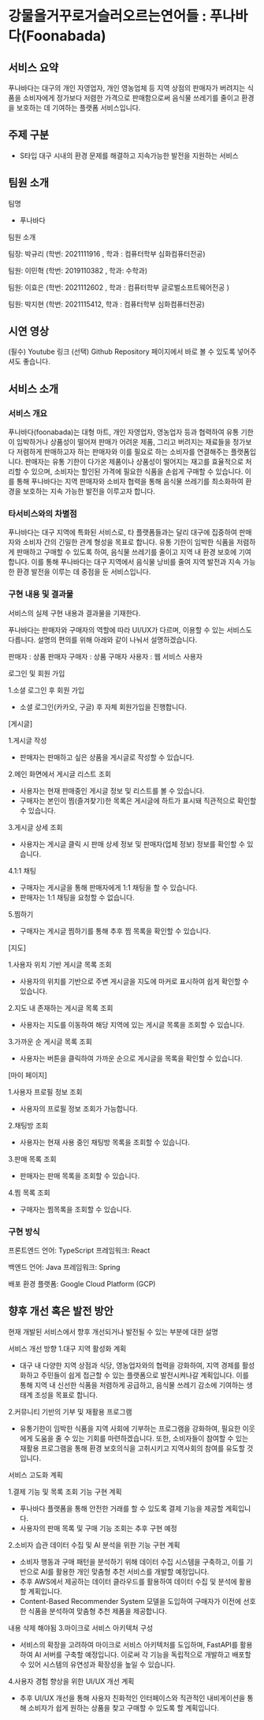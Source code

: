 # 강물을거꾸로거슬러오르는연어들 : 푸나바다(Foonabada)

## 서비스 요약
푸나바다는 대구의 개인 자영업자, 개인 영농업체 등 지역 상점의 판매자가 버려지는 식품을 소비자에게 정가보다 저렴한 가격으로 판매함으로써 음식물 쓰레기를 줄이고 환경을 보호하는 데 기여하는 플랫폼 서비스입니다.


## 주제 구분
-	S타입 대구 시내의 환경 문제를 해결하고 지속가능한 발전을 지원하는 서비스 

## 팀원 소개
팀명 
- 푸나바다

팀원 소개

팀장: 박규리 (학번: 2021111916 , 학과 : 컴퓨터학부 심화컴퓨터전공)

팀원: 이민혁 (학번: 2019110382 , 학과: 수학과)

팀원: 이효은 (학번: 2021112602 , 학과 : 컴퓨터학부 글로벌소프트웨어전공 )

팀원: 박지현 (학번: 2021115412, 학과 : 컴퓨터학부 심화컴퓨터전공)

## 시연 영상
(필수) Youtube 링크
(선택) Github Repository 페이지에서 바로 볼 수 있도록 넣어주셔도 좋습니다.

## 서비스 소개
### 서비스 개요

푸나바다(foonabada)는 대형 마트, 개인 자영업자, 영농업자 등과 협력하여 유통 기한이 임박하거나 상품성이 떨어져 판매가 어려운 제품, 그리고 버려지는 재료들을 정가보다 저렴하게 판매하고자 하는 판매자와 이를 필요로 하는 소비자를 연결해주는 플랫폼입니다.
 판매자는 유통 기한이 다가온 제품이나 상품성이 떨어지는 재고를 효율적으로 처리할 수 있으며, 소비자는 할인된 가격에 필요한 식품을 손쉽게 구매할 수 있습니다. 
 이를 통해 푸나바다는 지역 판매자와 소비자 협력을 통해 음식물 쓰레기를 최소화하여 환경을 보호하는 지속 가능한 발전을 이루고자 합니다.


### 타서비스와의 차별점
푸나바다는 대구 지역에 특화된 서비스로, 타 플랫폼들과는 달리 대구에 집중하여 판매자와 소비자 간의 긴밀한 관계 형성을 목표로 합니다. 유통 기한이 임박한 식품을 저렴하게 판매하고 구매할 수 있도록 하여, 음식물 쓰레기를 줄이고 지역 내 환경 보호에 기여합니다. 이를 통해 푸나바다는 대구 지역에서 음식물 낭비를 줄여 지역 발전과 지속 가능한 환경 발전을 이루는 데 중점을 둔 서비스입니다.



### 구현 내용 및 결과물
서비스의 실제 구현 내용과 결과물을 기재한다.

푸나바다는 판매자와 구매자의 역할에 따라 UI/UX가 다르며, 이용할 수 있는 서비스도 다릅니다. 
설명의 편의를 위해 아래와 같이 나눠서 설명하겠습니다.

판매자 : 상품 판매자
구매자 : 상품 구매자
사용자 : 웹 서비스 사용자 

로그인 및 회원 가입

1.소셜 로그인 후 회원 가입
 - 소셜 로그인(카카오, 구글) 후 자체 회원가입을 진행합니다.

[게시글]

1.게시글 작성
 - 판매자는 판매하고 싶은 상품을 게시글로 작성할 수 있습니다.

2.메인 화면에서 게시글 리스트 조회 
 - 사용자는 현재 판매중인 게시글 정보 및 리스트를 볼 수 있습니다.
 - 구매자는 본인이 찜(즐겨찾기)한 목록은 게시글에 하트가 표시돼 직관적으로 확인할 수 있습니다.

3.게시글 상세 조회
 - 사용자는 게시글 클릭 시 판매 상세 정보 및 판매자(업체 정보) 정보를 확인할 수 있습니다.

4.1:1 채팅 
 - 구매자는 게시글을 통해 판매자에게 1:1 채팅을 할 수 있습니다.
 - 판매자는 1:1 채팅을 요청할 수 없습니다.

5.찜하기 
 - 구매자는 게시글 찜하기를 통해 추후 찜 목록을 확인할 수 있습니다.


[지도]

1.사용자 위치 기반 게시글 목록 조회 
 - 사용자의 위치를 기반으로 주변 게시글을 지도에 마커로 표시하여 쉽게 확인할 수 있습니다.

2.지도 내 존재하는 게시글 목록 조회
 - 사용자는 지도를 이동하여 해당 지역에 있는 게시글 목록을 조회할 수 있습니다.

3.가까운 순 게시글 목록 조회 
 - 사용자는 버튼을 클릭하여 가까운 순으로 게시글을 목록을 확인할 수 있습니다.

[마이 페이지]

1.사용자 프로필 정보 조회
 - 사용자의 프로필 정보 조회가 가능합니다.

2.채팅방 조회 
 - 사용자는 현재 사용 중인 채팅방 목록을 조회할 수 있습니다.

3.판매 목록 조회
 - 판매자는 판매 목록을 조회할 수 있습니다.

4.찜 목록 조회
 - 구매자는 찜목록을 조회할 수 있습니다.



### 구현 방식

프론트엔드
언어: TypeScript
프레임워크: React

백엔드
언어: Java
프레임워크: Spring

배포 환경
플랫폼: Google Cloud Platform (GCP)


## 향후 개선 혹은 발전 방안
현재 개발된 서비스에서 향후 개선되거나 발전될 수 있는 부분에 대한 설명

서비스 개선 방향 
1.대구 지역 활성화 계획
 - 대구 내 다양한 지역 상점과 식당, 영농업자와의 협력을 강화하여, 지역 경제를 활성화하고 주민들이 쉽게 접근할 수 있는 플랫폼으로 발전시켜나갈 계획입니다. 이를 통해 지역 내 신선한 식품을 저렴하게 공급하고, 음식물 쓰레기 감소에 기여하는 생태계 조성을 목표로 합니다.

2.커뮤니티 기반의 기부 및 재활용 프로그램
 - 유통기한이 임박한 식품을 지역 사회에 기부하는 프로그램을 강화하여, 필요한 이웃에게 도움을 줄 수 있는 기회를 마련하겠습니다. 또한, 소비자들이 참여할 수 있는 재활용 프로그램을 통해 환경 보호의식을 고취시키고 지역사회의 참여를 유도할 것입니다.


서비스 고도화 계획

1.결제 기능 및 목록 조회 기능 구현 계획
 - 푸나바다 플랫폼을 통해 안전한 거래를 할 수 있도록 결제 기능을 제공할 계획입니다.
 - 사용자의 판매 목록 및 구매 기능 조회는 추후 구현 예정  

2.소비자 습관 데이터 수집 및 AI 분석을 위한 기능 구현 계획
 - 소비자 행동과 구매 패턴을 분석하기 위해 데이터 수집 시스템을 구축하고, 이를 기반으로 AI를 활용한 개인 맞춤형 추천 서비스를 개발할 예정입니다. 
 - 추후 AWS에서 제공하는 데이터 클라우드를 활용하여 데이터 수집 및 분석에 활용할 계획입니다.
 - Content-Based Recommender System 모델을 도입하여 구매자가 이전에 선호한 식품을 분석하여 맞춤형 추천 제품을 제공합니다.

내용 삭제 해야됨 
3.마이크로 서비스 아키텍처 구성
 - 서비스의 확장을 고려하여 마이크로 서비스 아키텍처를 도입하며, FastAPI를 활용하여 AI 서버를 구축할 예정입니다. 이로써 각 기능을 독립적으로 개발하고 배포할 수 있어 시스템의 유연성과 확장성을 높일 수 있습니다.

4.사용자 경험 향상을 위한 UI/UX 개선 계획
 - 추후 UI/UX 개선을 통해 사용자 친화적인 인터페이스와 직관적인 내비게이션을 통해 소비자가 쉽게 원하는 상품을 찾고 구매할 수 있도록 할 계획입니다.


